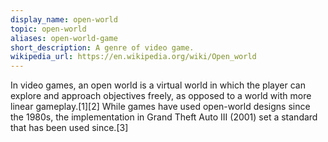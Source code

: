 ```yaml
---
display_name: open-world
topic: open-world
aliases: open-world-game
short_description: A genre of video game.
wikipedia_url: https://en.wikipedia.org/wiki/Open_world
---
```

In video games, an open world is a virtual world in which the player can explore and approach objectives freely, as opposed to a world with more linear gameplay.[1][2] While games have used open-world designs since the 1980s, the implementation in Grand Theft Auto III (2001) set a standard that has been used since.[3]